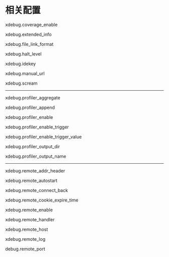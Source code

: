 # 相关配置

xdebug.coverage\_enable

xdebug.extended\_info

xdebug.file\_link\_format

xdebug.halt\_level

xdebug.idekey

xdebug.manual\_url

xdebug.scream

---

xdebug.profiler\_aggregate

xdebug.profiler\_append

xdebug.profiler\_enable

xdebug.profiler\_enable\_trigger

xdebug.profiler\_enable\_trigger\_value

xdebug.profiler\_output\_dir

xdebug.profiler\_output\_name

---

xdebug.remote\_addr\_header

xdebug.remote\_autostart

xdebug.remote\_connect\_back

xdebug.remote\_cookie\_expire\_time

xdebug.remote\_enable

xdebug.remote\_handler

xdebug.remote\_host

xdebug.remote\_log

debug.remote\_port

